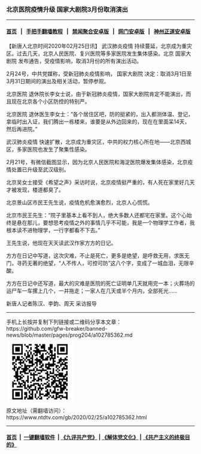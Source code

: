### 北京医院疫情升级 国家大剧院3月份取消演出
------------------------

#### [首页](https://github.com/gfw-breaker/banned-news/blob/master/README.md) &nbsp;&nbsp;|&nbsp;&nbsp; [手把手翻墙教程](https://github.com/gfw-breaker/guides/wiki) &nbsp;&nbsp;|&nbsp;&nbsp; [禁闻聚合安卓版](https://github.com/gfw-breaker/bn-android) &nbsp;&nbsp;|&nbsp;&nbsp; [网门安卓版](https://github.com/oGate2/oGate) &nbsp;&nbsp;|&nbsp;&nbsp; [神州正道安卓版](https://github.com/SzzdOgate/update) 



<div><div class="post_content" itemprop="articleBody">
 <p>
  【新唐人北京时间2020年02月25日讯】
  <ok href="https://www.ntdtv.com/gb/442749.htm">
   武汉肺炎疫情
  </ok>
  持续蔓延，北京成为重灾区。过去几天，北京人民医院、复兴医院等多家医院发生集体感染。北京
  <ok href="https://www.ntdtv.com/gb/国家大剧院.htm">
   国家大剧院
  </ok>
  发布通告，受疫情影响，取消3月份的所有演出活动。
 </p>
 <p>
  2月24号，中共党媒称，受新冠肺炎疫情影响，
  <ok href="https://www.ntdtv.com/gb/国家大剧院.htm">
   国家大剧院
  </ok>
  决定：取消3月1日至3月31日期间的演出及相关活动，暂停参观。
 </p>
 <p>
  <ok href="https://www.ntdtv.com/gb/北京医院.htm">
   北京医院
  </ok>
  退休院长李女士说，由于新冠肺炎疫情，国家大剧院肯定不能演出，而且现在北京各个小区防控的特别严。
 </p>
 <p>
  <ok href="https://www.ntdtv.com/gb/北京医院.htm">
   北京医院
  </ok>
  退休医生李女士：“各个居住区吧，防的挺紧的，出入都测体温、登记，拿临时出入证，我们腾出一栋楼来，谁要是从外边回来的，现在在里面呆14天，然后再进院。”
 </p>
 <p>
  <ok href="https://www.ntdtv.com/gb/442749.htm">
   武汉肺炎疫情
  </ok>
  快速扩散，北京成为重灾区，中共的权力核心所在地——北京西城区，多家医院也发生了聚集性感染。
 </p>
 <p>
  2月21号，有微信截图显示，因为北京人民医院和海淀医院爆发集体感染，北京疫情处置已升级至武汉级别。
 </p>
 <p>
  北京吴女士接受《希望之声》采访时说，北京疫情挺严重的，有人死在家里好几天才被发现，楼道都臭了。
 </p>
 <p>
  北京景山区市民王先生说，疫情危机愈演愈烈，北京人心慌慌。
 </p>
 <p>
  北京市民王先生：“院子里基本上看不到人，绝大多数人还都宅在家里。这个心始终是悬在那儿，要想思考疫情之外的事情几乎不可能，我是一个物理学工作者，我根本读不进物理学，一行字都看不下去。”
 </p>
 <p>
  王先生说，他现在天天读武汉作家方方的日记。
 </p>
 <p>
  方方在日记中写道，这次灾难，不止是死亡，更多是绝望，是呼救无用，求医无门，寻药无著的绝望，“人不传人，可控可防”这八个字，变成了一城血泪，无限辛酸。
 </p>
 <p>
  方方在日记中还写道，最大的灾难是医院的死亡证明单几天就用完一本；火葬场的运尸车一车摞上几个，一并拖走；一家人在几天或半个月内，全部死光……
 </p>
 <p>
  新唐人记者陈汉、李韵、周天 采访报导
 </p>
 <div class="single_ad">
 </div>
</div>
</div>
<hr/>
手机上长按并复制下列链接或二维码分享本文章：<br/>
https://github.com/gfw-breaker/banned-news/blob/master/pages/prog204/a102785362.md <br/>
<a href='https://github.com/gfw-breaker/banned-news/blob/master/pages/prog204/a102785362.md'><img src='https://github.com/gfw-breaker/banned-news/blob/master/pages/prog204/a102785362.md.png'/></a> <br/>
原文地址（需翻墙访问）：https://www.ntdtv.com/gb/2020/02/25/a102785362.html


------------------------
#### [首页](https://github.com/gfw-breaker/banned-news/blob/master/README.md) &nbsp;|&nbsp; [一键翻墙软件](https://github.com/gfw-breaker/nogfw/blob/master/README.md) &nbsp;| [《九评共产党》](https://github.com/gfw-breaker/9ping.md/blob/master/README.md#九评之一评共产党是什么) | [《解体党文化》](https://github.com/gfw-breaker/jtdwh.md/blob/master/README.md) | [《共产主义的终极目的》](https://github.com/gfw-breaker/gczydzjmd.md/blob/master/README.md)


<img src='http://gfw-breaker.win/banned-news/pages/prog204/a102785362.md' width='0px' height='0px'/>